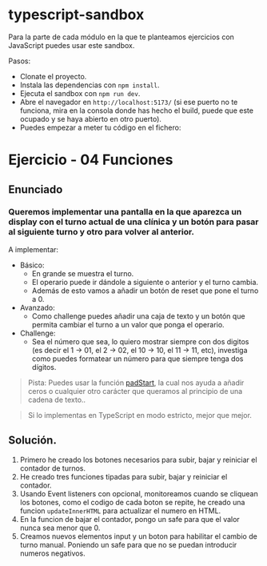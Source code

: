 # typescript-sandbox

Para la parte de cada módulo en la que te planteamos ejercicios con JavaScript puedes usar este sandbox.

Pasos:

- Clonate el proyecto.
- Instala las dependencias con `npm install`.
- Ejecuta el sandbox con `npm run dev`.
- Abre el navegador en `http://localhost:5173/` (si ese puerto no te funciona, mira en la consola donde has hecho el build, puede que este ocupado y se haya abierto en otro puerto).
- Puedes empezar a meter tu código en el fichero:

# Ejercicio - 04 Funciones
## Enunciado
### Queremos implementar una pantalla en la que aparezca un display con el turno actual de una clínica y un botón para pasar al siguiente turno y otro para volver al anterior.

A implementar:

- Básico:
    - En grande se muestra el turno.
    - El operario puede ir dándole a siguiente o anterior y el turno cambia.
    - Además de esto vamos a añadir un botón de reset que pone el turno a 0.
- Avanzado:
    - Como challenge puedes añadir una caja de texto y un botón que permita cambiar el turno a un valor que ponga el operario.
- Challenge:
    - Sea el número que sea, lo quiero mostrar siempre con dos digitos (es decir el 1 -> 01, el 2 -> 02, el 10 -> 10, el 11 -> 11, etc), investiga como puedes formatear un número para que siempre tenga dos dígitos.

> Pista: Puedes usar la función [padStart](https://developer.mozilla.org/en-US/docs/Web/JavaScript/Reference/Global_Objects/String/padStart), la cual nos ayuda a añadir ceros o cualquier otro carácter que queramos al principio de una cadena de texto..

> Si lo implementas en TypeScript en modo estricto, mejor que mejor.

## Solución.

1. Primero he creado los botones necesarios para subir, bajar y reiniciar el contador de turnos.
2. He creado tres funciones tipadas para subir, bajar y reiniciar el contador.
3. Usando Event listeners con opcional, monitoreamos cuando se cliquean los botones, como el codigo de cada boton se repite, he creado una funcion ```updateInnerHTML``` para actualizar el numero en HTML.
4. En la funcion de bajar el contador, pongo un safe para que el valor nunca sea menor que 0. 
5. Creamos nuevos elementos input y un boton para habilitar el cambio de turno manual. Poniendo un safe para que no se puedan introducir numeros negativos.
